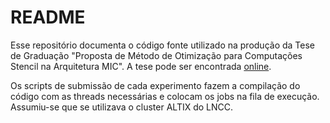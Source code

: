 # README

Esse repositório documenta o código fonte utilizado na produção da Tese de Graduação "Proposta de Método de Otimização para Computações Stencil na Arquitetura MIC". A tese pode ser encontrada [online](http://www.bdita.bibl.ita.br/).

Os scripts de submissão de cada experimento fazem a compilação do código com as threads necessárias e colocam os jobs na fila de execução. Assumiu-se que se utilizava o cluster ALTIX do LNCC.